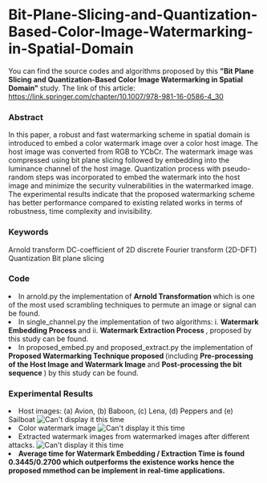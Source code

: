 # Bit-Plane-Slicing-and-Quantization-Based-Color-Image-Watermarking-in-Spatial-Domain
You can find the source codes and algorithms proposed by this <b> "Bit Plane Slicing and Quantization-Based Color Image Watermarking in Spatial Domain" </b> study. The link of this article: https://link.springer.com/chapter/10.1007/978-981-16-0586-4_30

<b> <h3> Abstract </h3> </b>
In this paper, a robust and fast watermarking scheme in spatial domain is introduced to embed a color watermark image over a color host image. The host image was converted from RGB to YCbCr. The watermark image was compressed using bit plane slicing followed by embedding into the luminance channel of the host image. Quantization process with pseudo-random steps was incorporated to embed the watermark into the host image and minimize the security vulnerabilities in the watermarked image. The experimental results indicate that the proposed watermarking scheme has better performance compared to existing related works in terms of robustness, time complexity and invisibility.

<b> <h3> Keywords </h3> </b>
Arnold transform DC-coefficient of 2D discrete Fourier transform (2D-DFT) Quantization Bit plane slicing 

<b> <h3> Code </h3> </b>
<li> In arnold.py the implementation of <b> Arnold Transformation </b> which is one of the most used scrambling techniques to permute an image or signal can be found.
<li> In single_channel.py the implementation of two algorithms: 
  i. <b> Watermark Embedding Process </b> and ii. <b> Watermark Extraction Process </b>, proposed by this study can be found.
<li> In proposed_embed.py and proposed_extract.py the implementation of <b> Proposed Watermarking Technique proposed </b> (including <b> Pre-processing of the Host Image and Watermark Image </b> and <b> Post-processing the bit sequence </b>) by this study can be found.
  
<b> <h3> Experimental Results </h3> </b>
<li> Host images: (a) Avion, (b) Baboon, (c) Lena, (d) Peppers and (e) Sailboat
  <img src="https://user-images.githubusercontent.com/55454660/131952995-c0039e9b-7d2b-4fa2-b64f-2d7778096899.jpg" alt="Can't display it this time">

<li>  Color watermark image
  <img src="https://user-images.githubusercontent.com/55454660/131953079-dac3bfc9-0556-4b49-9a0c-52b370aa3666.jpg" alt="Can't display it this time">
  
<li> Extracted watermark images from watermarked images after different attacks.
  <img src="https://user-images.githubusercontent.com/55454660/131953093-ab4d4681-8c8a-4f9f-882d-47e4421e4ca4.jpg" alt="Can't display it this time">

<li> <b> Average time for Watermark Embedding / Extraction Time is found 0.3445/0.2700 which outperforms the existence works hence the proposed mmethod can be implement in real-time applications. </b>
